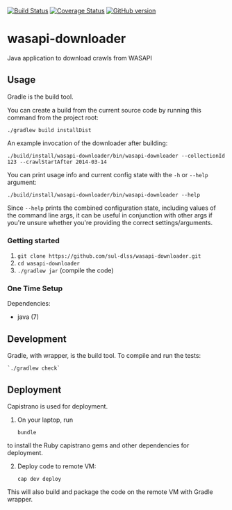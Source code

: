 [![Build Status](https://travis-ci.org/sul-dlss/wasapi-downloader.svg?branch=master)](https://travis-ci.org/sul-dlss/wasapi-downloader)
[![Coverage Status](https://coveralls.io/repos/github/sul-dlss/wasapi-downloader/badge.svg?branch=master)](https://coveralls.io/github/sul-dlss/wasapi-downloader?branch=master)
[![GitHub version](https://badge.fury.io/gh/sul-dlss%2Fwasapi-downloader.svg)](https://badge.fury.io/gh/sul-dlss%2Fwasapi-downloader)

# wasapi-downloader
Java application to download crawls from WASAPI

## Usage

Gradle is the build tool.

You can create a build from the current source code by running this command from the project root:
```
./gradlew build installDist
```

An example invocation of the downloader after building:
```
./build/install/wasapi-downloader/bin/wasapi-downloader --collectionId 123 --crawlStartAfter 2014-03-14
```

You can print usage info and current config state with the `-h` or `--help` argument:
```
./build/install/wasapi-downloader/bin/wasapi-downloader --help
```

Since `--help` prints the combined configuration state, including values of the command line args, it can be useful in conjunction with other args if you're unsure whether you're providing the correct settings/arguments.

### Getting started

1. `git clone https://github.com/sul-dlss/wasapi-downloader.git`
2. `cd wasapi-downloader`
3. `./gradlew jar`  (compile the code)

### One Time Setup

Dependencies:

- java (7)

## Development

Gradle, with wrapper, is the build tool.  To compile and run the tests:

    `./gradlew check`

## Deployment

Capistrano is used for deployment.

1. On your laptop, run

    `bundle`

  to install the Ruby capistrano gems and other dependencies for deployment.

2. Deploy code to remote VM:

    `cap dev deploy`

  This will also build and package the code on the remote VM with Gradle wrapper.
